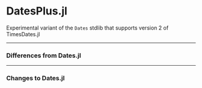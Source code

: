 # DatesPlus.jl
Experimental variant of the `Dates` stdlib that supports version 2 of TimesDates.jl

----

### Differences from Dates.jl

----

### Changes to Dates.jl

